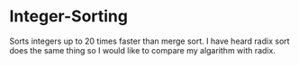 # Integer-Sorting
Sorts integers up to 20 times faster than merge sort. I have heard radix sort does the same thing so I would like to compare my algarithm with radix.
